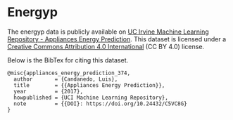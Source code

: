 # Energyp

The energyp data is publicly available on [UC Irvine Machine Learning Repository - Appliances Energy Prediction](https://archive.ics.uci.edu/ml/datasets/Appliances+energy+prediction). This dataset is licensed under a [Creative Commons Attribution 4.0 International](https://creativecommons.org/licenses/by/4.0/legalcode) (CC BY 4.0) license.

Below is the BibTex for citing this dataset.
```
@misc{appliances_energy_prediction_374,
  author       = {Candanedo, Luis},
  title        = {{Appliances Energy Prediction}},
  year         = {2017},
  howpublished = {UCI Machine Learning Repository},
  note         = {{DOI}: https://doi.org/10.24432/C5VC8G}
}
```
